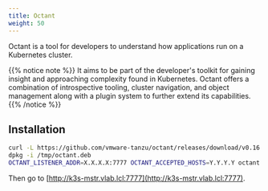 ```yaml
---
title: Octant
weight: 50
---
```


Octant is a tool for developers to understand how applications run on a
Kubernetes cluster.

{{% notice note %}}
It aims to be part of the developer's toolkit for gaining insight and approaching complexity found in Kubernetes. Octant offers a combination of introspective tooling, cluster navigation, and object management along with a plugin system to further extend its capabilities.
{{% /notice %}}

## Installation

```bash
curl -L https://github.com/vmware-tanzu/octant/releases/download/v0.16.3/octant_0.16.3_Linux-64bit.deb > /tmp/octant.deb
dpkg -i /tmp/octant.deb
OCTANT_LISTENER_ADDR=X.X.X.X:7777 OCTANT_ACCEPTED_HOSTS=Y.Y.Y.Y octant --disable-open-browser
```

Then go to [http://k3s-mstr.vlab.lcl:7777](http://k3s-mstr.vlab.lcl:7777).

